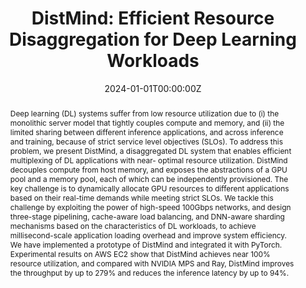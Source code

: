 ---
title: 'DistMind: Efficient Resource Disaggregation for Deep Learning Workloads'

# Authors
# If you created a profile for a user (e.g. the default `admin` user), write the username (folder name) here
# and it will be replaced with their full name and linked to their profile.
authors:
  - Xin Jin
  - Zhihao Bai
  - Zhen Zhang
  - Yibo Zhu
  - admin
  - Xuanzhe Liu

date: "2024-01-01T00:00:00Z"
# doi: '10.48550/arXiv.2305.05920'

# Schedule page publish date (NOT publication's date).
# publishDate: '2023'

# Publication type.
# Legend: 0 = Uncategorized; 1 = Conference paper; 2 = Journal article;
# 3 = Preprint / Working Paper; 4 = Report; 5 = Book; 6 = Book section;
# 7 = Thesis; 8 = Patent
publication_types: ['2']

publication: In *IEEE/ACM Transactions on Networking* (CCF-A)
publication_short: In *TON 2024*

abstract: 'Deep learning (DL) systems suffer from low resource
utilization due to (i) the monolithic server model that tightly
couples compute and memory, and (ii) the limited sharing between
different inference applications, and across inference and training,
because of strict service level objectives (SLOs). To address
this problem, we present DistMind, a disaggregated DL system
that enables efficient multiplexing of DL applications with near-
optimal resource utilization. DistMind decouples compute from
host memory, and exposes the abstractions of a GPU pool and a
memory pool, each of which can be independently provisioned.
The key challenge is to dynamically allocate GPU resources to
different applications based on their real-time demands while
meeting strict SLOs. We tackle this challenge by exploiting the
power of high-speed 100Gbps networks, and design three-stage
pipelining, cache-aware load balancing, and DNN-aware sharding
mechanisms based on the characteristics of DL workloads,
to achieve millisecond-scale application loading overhead and
improve system efficiency. We have implemented a prototype of
DistMind and integrated it with PyTorch. Experimental results
on AWS EC2 show that DistMind achieves near 100% resource
utilization, and compared with NVIDIA MPS and Ray, DistMind
improves the throughput by up to 279% and reduces the inference
latency by up to 94%.'

# Summary. An optional shortened abstract.
tags: []

# Display this page in the Featured widget?
featured: true

# Custom links (uncomment lines below)
# links:
# - name: Custom Link
#   url: http://example.org
url_pdf: ''
url_code: ''
url_dataset: ''
url_poster: ''
url_project: ''
url_slides: ''
url_source: ''
url_video: ''

# Featured image
# To use, add an image named `featured.jpg/png` to your page's folder.
# image:
#   caption: 'Image credit: [**Unsplash**](https://unsplash.com/photos/pLCdAaMFLTE)'
#   focal_point: ''
#   preview_only: false

# Associated Projects (optional).
#   Associate this publication with one or more of your projects.
#   Simply enter your project's folder or file name without extension.
#   E.g. `internal-project` references `content/project/internal-project/index.md`.
#   Otherwise, set `projects: []`.
# projects:
#   - example

# Slides (optional).
#   Associate this publication with Markdown slides.
#   Simply enter your slide deck's filename without extension.
#   E.g. `slides: "example"` references `content/slides/example/index.md`.
#   Otherwise, set `slides: ""`.
# slides: example
---